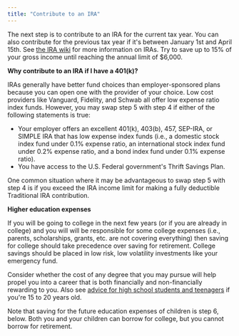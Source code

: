 ```yaml
---
title: "Contribute to an IRA"
---
```


The next step is to contribute to an IRA for the current tax year.  You can also contribute for the previous tax year if it's between January 1st and April 15th.  See [the IRA wiki](http://www.reddit.com/r/personalfinance/wiki/iras) for more information on IRAs.  Try to save up to 15% of your gross income until reaching the annual limit of $6,000.

**Why contribute to an IRA if I have a 401(k)?**

IRAs generally have better fund choices than employer-sponsored plans because you can open one with the provider of your choice.  Low cost providers like Vanguard, Fidelity, and Schwab all offer low expense ratio index funds.  However, you may swap step 5 with step 4 if either of the following statements is true:

- Your employer offers an excellent 401(k), 403(b), 457, SEP-IRA, or SIMPLE IRA that has low expense index funds (i.e., a domestic stock index fund under 0.1% expense ratio, an international stock index fund under 0.2% expense ratio, and a bond index fund under 0.1% expense ratio).
- You have access to the U.S. Federal government's Thrift Savings Plan.

One common situation where it may be advantageous to swap step 5 with step 4 is if you exceed the IRA income limit for making a fully deductible Traditional IRA contribution.

**Higher education expenses**

If you will be going to college in the next few years (or if you are already in college) and you will will be responsible for some college expenses (i.e., parents, scholarships, grants, etc. are not covering everything) then saving for college should take precedence over saving for retirement.  College savings should be placed in low risk, low volatility investments like your emergency fund.

Consider whether the cost of any degree that you may pursue will help propel you into a career that is both financially and non-financially rewarding to you.  Also see [advice for high school students and teenagers](https://www.reddit.com/r/personalfinance/wiki/teachme) if you're 15 to 20 years old.

Note that saving for the future education expenses of children is step 6, below.  Both you and your children can borrow for college, but you cannot borrow for retirement.
